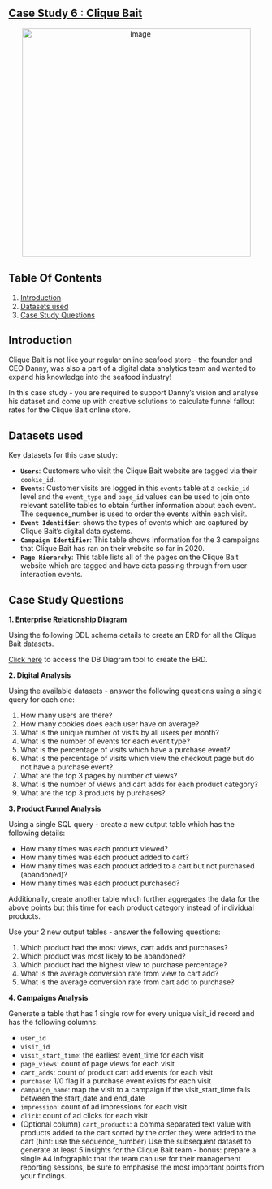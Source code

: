 ## [Case Study 6 : Clique Bait](https://8weeksqlchallenge.com/case-study-6/)

<p align="center">
<img src="https://8weeksqlchallenge.com/images/case-study-designs/6.png" alt="Image" width="450" height="450">

## Table Of Contents

1. [Introduction](#introduction)
2. [Datasets used](#datasets-used)
3. [Case Study Questions](#case-study-questions)

## Introduction

Clique Bait is not like your regular online seafood store - the founder and CEO Danny, was also a part of a digital data analytics team and wanted to expand his knowledge into the seafood industry!

In this case study - you are required to support Danny’s vision and analyse his dataset and come up with creative solutions to calculate funnel fallout rates for the Clique Bait online store.

## Datasets used

Key datasets for this case study:

- **```Users```**: Customers who visit the Clique Bait website are tagged via their ```cookie_id```.
- **```Events```**: Customer visits are logged in this ```events``` table at a ```cookie_id``` level and the ```event_type``` and ```page_id``` values can be used to join onto relevant satellite tables to obtain further information about each event. The sequence_number is used to order the events within each visit.
- **```Event Identifier```**: shows the types of events which are captured by Clique Bait’s digital data systems.
- **```Campaign Identifier```**: This table shows information for the 3 campaigns that Clique Bait has ran on their website so far in 2020.
- **```Page Hierarchy```**: This table lists all of the pages on the Clique Bait website which are tagged and have data passing through from user interaction events.

## Case Study Questions

**1. Enterprise Relationship Diagram**

Using the following DDL schema details to create an ERD for all the Clique Bait datasets.

[Click here](https://dbdiagram.io/) to access the DB Diagram tool to create the ERD.

**2. Digital Analysis**

Using the available datasets - answer the following questions using a single query for each one:

1. How many users are there?
2. How many cookies does each user have on average?
3. What is the unique number of visits by all users per month?
4. What is the number of events for each event type?
5. What is the percentage of visits which have a purchase event?
6. What is the percentage of visits which view the checkout page but do not have a purchase event?
7. What are the top 3 pages by number of views?
8. What is the number of views and cart adds for each product category?
9. What are the top 3 products by purchases?

**3. Product Funnel Analysis**

Using a single SQL query - create a new output table which has the following details:

- How many times was each product viewed?
- How many times was each product added to cart?
- How many times was each product added to a cart but not purchased (abandoned)?
- How many times was each product purchased?

Additionally, create another table which further aggregates the data for the above points but this time for each product category instead of individual products.

Use your 2 new output tables - answer the following questions:

1. Which product had the most views, cart adds and purchases?
2. Which product was most likely to be abandoned?
3. Which product had the highest view to purchase percentage?
4. What is the average conversion rate from view to cart add?
5. What is the average conversion rate from cart add to purchase?

**4. Campaigns Analysis**

Generate a table that has 1 single row for every unique visit_id record and has the following columns:

- ```user_id```
- ```visit_id```
- ```visit_start_time```: the earliest event_time for each visit
- ```page_views```: count of page views for each visit
- ```cart_adds```: count of product cart add events for each visit
- ```purchase```: 1/0 flag if a purchase event exists for each visit
- ```campaign_name```: map the visit to a campaign if the visit_start_time falls between the start_date and end_date
- ```impression```: count of ad impressions for each visit
- ```click```: count of ad clicks for each visit
- (Optional column) ```cart_products```: a comma separated text value with products added to the cart sorted by the order they were added to the cart (hint: use the sequence_number)
Use the subsequent dataset to generate at least 5 insights for the Clique Bait team - bonus: prepare a single A4 infographic that the team can use for their management reporting sessions, be sure to emphasise the most important points from your findings.
